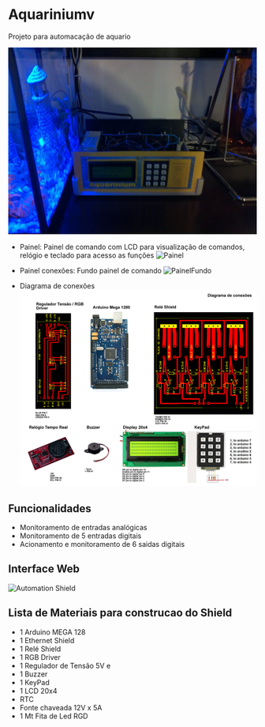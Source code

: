 # Aquariniumv

Projeto para automacação de aquario

![Front](https://github.com/sergiomokshin/Aquarinium/blob/master/fotos/front.jpg?raw=true)

- Painel: Painel de comando com LCD para visualização de comandos, relógio e teclado para acesso as funções
![Painel](https://github.com/sergiomokshin/Aquarinium/blob/master/projeto/frente_controlador_v3.png?raw=true)

- Painel conexões: Fundo painel de comando
![PainelFundo](https://github.com/sergiomokshin/Aquarinium/blob/master/projeto/fundo_controlador_v3.png?raw=true)


- Diagrama de conexões
![Conexoes](https://github.com/sergiomokshin/Aquarinium/blob/master/projeto/projeto.png?raw=true)


## Funcionalidades
- Monitoramento de entradas analógicas
- Monitoramento de 5 entradas digitais
- Acionamento e monitoramento de 6 saidas digitais

## Interface Web
![Automation Shield](http://3.bp.blogspot.com/-srpQMLxhF_Y/TzxGtrrYIoI/AAAAAAAAAJU/LJ7bMlHmCok/s640/Interface+Web.png)

## Lista de Materiais para construcao do Shield
- 1 Arduino MEGA 128
- 1 Ethernet Shield
- 1 Relé Shield
- 1 RGB Driver
- 1 Regulador de Tensão 5V e 
- 1 Buzzer
- 1 KeyPad
- 1 LCD 20x4
- RTC 
- Fonte chaveada 12V x 5A
- 1 Mt Fita de Led RGD